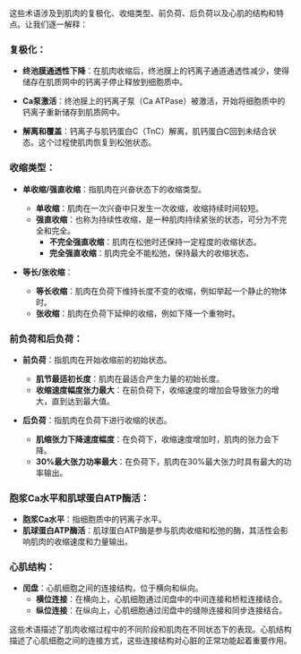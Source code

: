 这些术语涉及到肌肉的复极化、收缩类型、前负荷、后负荷以及心肌的结构和特点。让我们逐一解释：

### 复极化：
- **终池膜通透性下降**：在肌肉收缩后，终池膜上的钙离子通道通透性减少，使得储存在肌质网中的钙离子停止释放到细胞质中。
  
- **Ca泵激活**：终池膜上的钙离子泵（Ca ATPase）被激活，开始将细胞质中的钙离子重新储存到肌质网中。

- **解离和覆盖**：钙离子与肌钙蛋白C（TnC）解离，肌钙蛋白C回到未结合状态。这个过程使肌肉恢复到松弛状态。

### 收缩类型：
- **单收缩/强直收缩**：指肌肉在兴奋状态下的收缩类型。
  - **单收缩**：肌肉在一次兴奋中只发生一次收缩，收缩持续时间较短。
  - **强直收缩**：也称为持续性收缩，是一种肌肉持续紧张的状态，可分为不完全和完全。
    - **不完全强直收缩**：肌肉在松弛时还保持一定程度的收缩状态。
    - **完全强直收缩**：肌肉完全不能松弛，保持最大的收缩状态。

- **等长/张收缩**：
  - **等长收缩**：肌肉在负荷下维持长度不变的收缩，例如举起一个静止的物体时。
  - **张收缩**：肌肉在负荷下延伸的收缩，例如下降一个重物时。

### 前负荷和后负荷：
- **前负荷**：指肌肉在开始收缩前的初始状态。
  - **肌节最适初长度**：肌肉在最适合产生力量的初始长度。
  - **收缩速度幅度张力最大**：在前负荷下，收缩速度的增加会导致张力的增大，直到达到最大值。

- **后负荷**：指肌肉在负荷下进行收缩的状态。
  - **肌缩张力下降速度幅度**：在负荷下，收缩速度增加时，肌肉的张力会下降。
  - **30%最大张力功率最大**：在负荷下，肌肉在30%最大张力时具有最大的功率输出。

### 胞浆Ca水平和肌球蛋白ATP酶活：
- **胞浆Ca水平**：指细胞质中的钙离子水平。
- **肌球蛋白ATP酶活**：肌球蛋白ATP酶是参与肌肉收缩和松弛的酶，其活性会影响肌肉的收缩速度和力量输出。

### 心肌结构：
- **闰盘**：心肌细胞之间的连接结构，位于横向和纵向。
  - **横位连接**：在横向上，心肌细胞通过闰盘中的中间连接和桥粒连接结合。
  - **纵位连接**：在纵向上，心肌细胞通过闰盘中的缝隙连接和同步连接结合。

这些术语描述了肌肉收缩过程中的不同阶段和肌肉在不同状态下的表现。心肌结构描述了心肌细胞之间的连接方式，这些连接结构对心脏的正常功能起着重要作用。